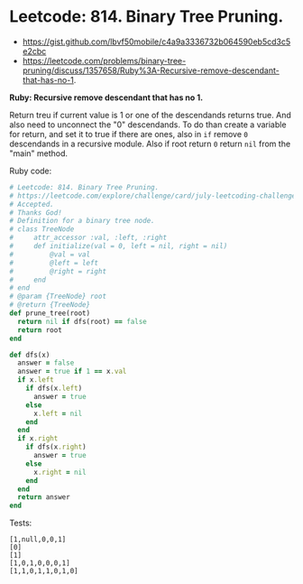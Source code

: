 # Leetcode: 814. Binary Tree Pruning.

- https://gist.github.com/lbvf50mobile/c4a9a3336732b064590eb5cd3c5e2cbc 
- https://leetcode.com/problems/binary-tree-pruning/discuss/1357658/Ruby%3A-Recursive-remove-descendant-that-has-no-1.

**Ruby: Recursive remove descendant that has no 1.**

Return treu if current value is 1 or one of the descendands returns true. And also need to unconnect the "0" descendands. To do than create a variable for return, and set it to true if there are ones, also in `if` remove `0` descendands in a recursive module. Also if root return `0` return `nil` from the "main" method.

Ruby code:
```Ruby
# Leetcode: 814. Binary Tree Pruning.
# https://leetcode.com/explore/challenge/card/july-leetcoding-challenge-2021/611/week-4-july-22nd-july-28th/3824/
# Accepted.
# Thanks God!
# Definition for a binary tree node.
# class TreeNode
#     attr_accessor :val, :left, :right
#     def initialize(val = 0, left = nil, right = nil)
#         @val = val
#         @left = left
#         @right = right
#     end
# end
# @param {TreeNode} root
# @return {TreeNode}
def prune_tree(root)
  return nil if dfs(root) == false
  return root
end

def dfs(x)
  answer = false
  answer = true if 1 == x.val
  if x.left
    if dfs(x.left)
      answer = true
    else
      x.left = nil
    end
  end
  if x.right
    if dfs(x.right)
      answer = true
    else
      x.right = nil
    end
  end
  return answer
end
```

Tests:
```
[1,null,0,0,1]
[0]
[1]
[1,0,1,0,0,0,1]
[1,1,0,1,1,0,1,0]
```

